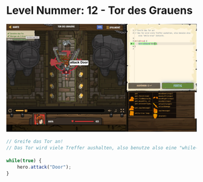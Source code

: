 # Level Nummer: 12 - Tor des Grauens

![Screenshot of the level](welt1-level12.png)

```js
// Greife das Tor an!
// Das Tor wird viele Treffer aushalten, also benutze also eine "while-true" Schleife.

while(true) {
    hero.attack("Door");
}
```
